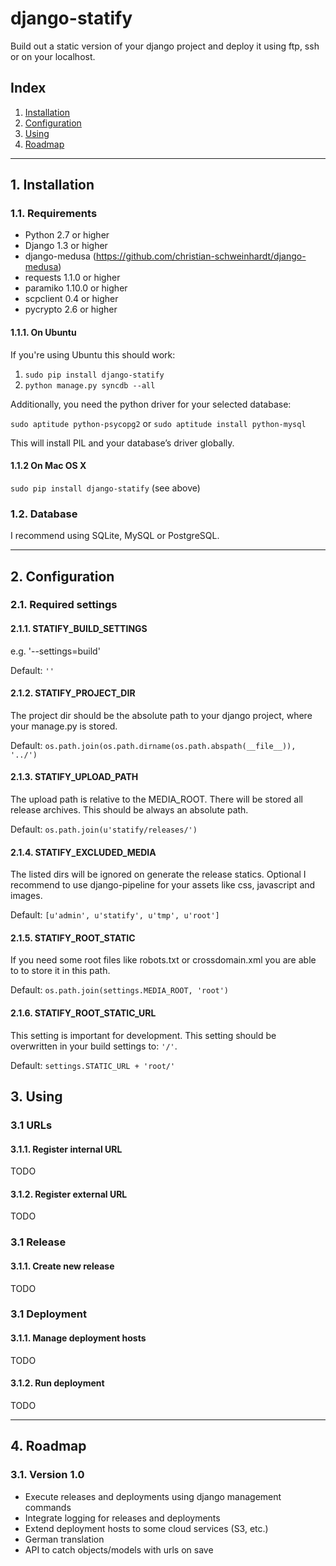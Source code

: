 # django-statify #

Build out a static version of your django project and deploy it using ftp, ssh 
or on your localhost.


## Index ##

1. [Installation](#1-installation)
2. [Configuration](#2-configuration)
3. [Using](#3-using)
4. [Roadmap](#4-roadmap)


- - -

## 1. Installation ##


### 1.1. Requirements ###

* Python 2.7 or higher
* Django 1.3 or higher
* django-medusa (https://github.com/christian-schweinhardt/django-medusa)
* requests 1.1.0 or higher
* paramiko 1.10.0 or higher
* scpclient 0.4 or higher
* pycrypto 2.6 or higher


#### 1.1.1. On Ubuntu ####

If you're using Ubuntu this should work:

1. `sudo pip install django-statify`
2. `python manage.py syncdb --all`

Additionally, you need the python driver for your selected database:

`sudo aptitude python-psycopg2` or `sudo aptitude install python-mysql`

This will install PIL and your database’s driver globally.


#### 1.1.2 On Mac OS X ####

`sudo pip install django-statify` (see above)


### 1.2. Database ###

I recommend using SQLite, MySQL or PostgreSQL.


- - -

## 2. Configuration ##


### 2.1. Required settings ###


#### 2.1.1. STATIFY_BUILD_SETTINGS ####

e.g. '--settings=build'

Default: `''`


#### 2.1.2. STATIFY_PROJECT_DIR ####

The project dir should be the absolute path to your django project, where your 
manage.py is stored.

Default: `os.path.join(os.path.dirname(os.path.abspath(__file__)), '../')`


#### 2.1.3. STATIFY_UPLOAD_PATH ####

The upload path is relative to the MEDIA_ROOT. There will be stored all release 
archives. This should be always an absolute path.

Default: `os.path.join(u'statify/releases/')`


#### 2.1.4. STATIFY_EXCLUDED_MEDIA ####

The listed dirs will be ignored on generate the release statics.
Optional I recommend to use django-pipeline for your assets like css, 
javascript and images.

Default: `[u'admin', u'statify', u'tmp', u'root']`


#### 2.1.5. STATIFY_ROOT_STATIC ####

If you need some root files like robots.txt or crossdomain.xml you are able to 
to store it in this path.

Default: `os.path.join(settings.MEDIA_ROOT, 'root')`


#### 2.1.6. STATIFY_ROOT_STATIC_URL ####

This setting is important for development. This setting should be overwritten 
in your build settings to: `'/'`.

Default: `settings.STATIC_URL + 'root/'`


## 3. Using ##


### 3.1 URLs ###


#### 3.1.1. Register internal URL ####

TODO


#### 3.1.2. Register external URL ####

TODO


### 3.1 Release ###


#### 3.1.1. Create new release ####

TODO


### 3.1 Deployment ###


#### 3.1.1. Manage deployment hosts ####

TODO


#### 3.1.2. Run deployment ####

TODO


- - -

## 4. Roadmap ##


### 3.1. Version 1.0 ###

* Execute releases and deployments using django management commands
* Integrate logging for releases and deployments
* Extend deployment hosts to some cloud services (S3, etc.)
* German translation
* API to catch objects/models with urls on save
